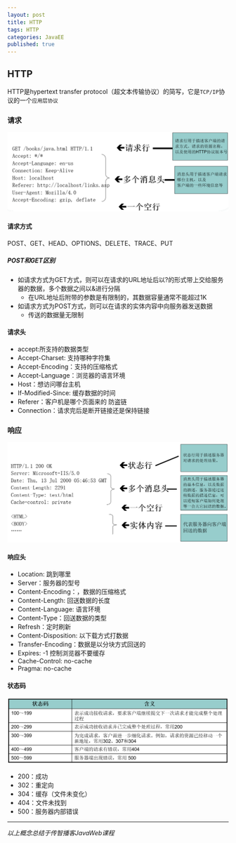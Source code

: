 ```yaml
---
layout: post
title: HTTP
tags: HTTP
categories: JavaEE
published: true
---
```


## HTTP

HTTP是hypertext transfer protocol（超文本传输协议）的简写，它是`TCP/IP`协议的一个`应用层协议`

### 请求

![请求](/static/img/HTTP/请求.PNG "请求")

#### 请求方式

POST、GET、HEAD、OPTIONS、DELETE、TRACE、PUT

##### POST和GET区别

* 如请求方式为GET方式，则可以在请求的URL地址后以?的形式带上交给服务器的数据，多个数据之间以&进行分隔
	- 在URL地址后附带的参数是有限制的，其数据容量通常不能超过1K
* 如请求方式为POST方式，则可以在请求的实体内容中向服务器发送数据
	- 传送的数据量无限制

#### 请求头

* accept:所支持的数据类型
* Accept-Charset: 支持哪种字符集
* Accept-Encoding：支持的压缩格式
* Accept-Language：浏览器的语言环境
* Host：想访问哪台主机
* If-Modified-Since: 缓存数据的时间
* Referer：客户机是哪个页面来的  防盗链
* Connection：请求完后是断开链接还是保持链接

### 响应

![响应](/static/img/HTTP/响应.PNG "响应")

#### 响应头

* Location: 跳到哪里
* Server：服务器的型号
* Content-Encoding：，数据的压缩格式
* Content-Length: 回送数据的长度
* Content-Language: 语言环境
* Content-Type：回送数据的类型
* Refresh：定时刷新
* Content-Disposition: 以下载方式打数据
* Transfer-Encoding：数据是以分块方式回送的
* Expires: -1  控制浏览器不要缓存
* Cache-Control: no-cache  
* Pragma: no-cache   

#### 状态码

![状态码](/static/img/HTTP/状态码.PNG "状态码")

* 200：成功
* 302：重定向
* 304：缓存（文件未变化）
* 404：文件未找到
* 500：服务器内部错误

---

*以上概念总结于传智播客JavaWeb课程*